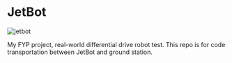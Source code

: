 # JetBot

![jetbot](https://user-images.githubusercontent.com/57441569/232003117-d571ab92-6365-4c3b-9215-c41beb79d278.png)

My FYP project, real-world differential drive robot test. This repo is for code transportation between JetBot and ground station.
